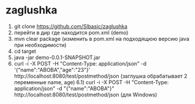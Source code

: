 # zaglushka
1) git clone https://github.com/SIbasic/zaglushka
2) перейти в дир где находится pom.xml (demo)
3) mvn clear package (изменить в pom.xml на подходящюю версию java при необходимости)
4) cd target
5) java -jar demo-0.0.1-SNAPSHOT.jar
6) curl -i -X POST -H "Content-Type: application/json" -d '{"name":"ABOBA","age":"23"}' http://localhost:8080/test/postmethod/json (заглушка обрабатывает 2 переменные name, age)
6.1) curl -i -X POST -H "Content-Type: application/json" -d "{\"name\":\"ABOBA\"}" http://localhost:8080/test/postmethod/json (для Windows)

